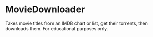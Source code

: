 # MovieDownloader
Takes movie titles from an IMDB chart or list, get their torrents, then downloads them. For educational purposes only.
